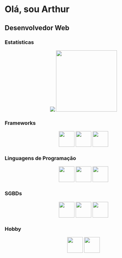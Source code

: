 # Olá, sou Arthur
## Desenvolvedor Web


### Estatísticas
<div style="text-align: center">
<img src="https://github-readme-stats.vercel.app/api?username=arthurpbarros&show_icons=true&theme=moltack">
<img src="https://github-readme-stats.vercel.app/api/top-langs/?username=arthurpbarros&layout=compact&theme=moltack&langs_count=8)](https://github.com/arthurpbarrosgithub-readme-stats" height="195px"/>   
</div>

### Frameworks
<div style="text-align: center">
<img src="https://cdn.jsdelivr.net/gh/devicons/devicon/icons/django/django-plain.svg" height="50px"/>
<img src="https://cdn.jsdelivr.net/gh/devicons/devicon/icons/vuejs/vuejs-original.svg" height="50px"/>
<img src="https://cdn.jsdelivr.net/gh/devicons/devicon/icons/laravel/laravel-plain.svg" height="50px"/>       
</div>


### Linguagens de Programação
<div style="text-align: center">
<img src="https://cdn.jsdelivr.net/gh/devicons/devicon/icons/python/python-original.svg" height="50px"/> 
<img src="https://cdn.jsdelivr.net/gh/devicons/devicon/icons/java/java-original.svg" height="50px"/>
<img src="https://cdn.jsdelivr.net/gh/devicons/devicon/icons/php/php-original.svg" height="50px"/>         
</div>
       
### SGBDs
<div style="text-align: center">
<img src="https://cdn.jsdelivr.net/gh/devicons/devicon/icons/mysql/mysql-original-wordmark.svg" height="50px"/>
<img src="https://cdn.jsdelivr.net/gh/devicons/devicon/icons/postgresql/postgresql-original.svg" height="50px"/> 
<img src="https://cdn.jsdelivr.net/gh/devicons/devicon/icons/microsoftsqlserver/microsoftsqlserver-plain-wordmark.svg" height="50px"//>
</div>

### Hobby
<div style="text-align: center">
<img src="https://cdn.jsdelivr.net/gh/devicons/devicon/icons/photoshop/photoshop-plain.svg" height="50px"/>
<img src="https://cdn.jsdelivr.net/gh/devicons/devicon/icons/jquery/jquery-plain-wordmark.svg" height="50px"/>
</div>
